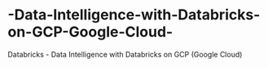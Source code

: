 # -Data-Intelligence-with-Databricks-on-GCP-Google-Cloud-
Databricks - Data Intelligence with Databricks on GCP (Google Cloud)
